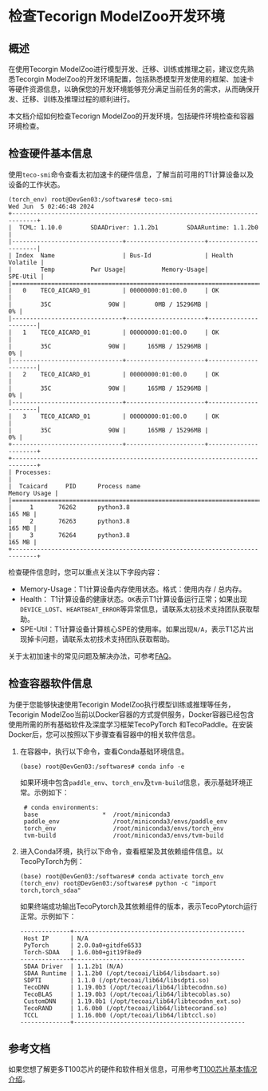 # 检查Tecorign ModelZoo开发环境

## 概述

在使用Tecorgin ModelZoo进行模型开发、迁移、训练或推理之前，建议您先熟悉Tecorgin ModelZoo的开发环境配置，包括熟悉模型开发使用的框架、加速卡等硬件资源信息，以确保您的开发环境能够充分满足当前任务的需求，从而确保开发、迁移、训练及推理过程的顺利进行。

本文档介绍如何检查Tecorign ModelZoo的开发环境，包括硬件环境检查和容器环境检查。

## 检查硬件基本信息

使用`teco-smi`命令查看太初加速卡的硬件信息，了解当前可用的T1计算设备以及设备的工作状态。

```
(torch_env) root@DevGen03:/softwares# teco-smi
Wed Jun  5 02:46:48 2024
+-----------------------------------------------------------------------------+
|  TCML: 1.10.0        SDAADriver: 1.1.2b1        SDAARuntime: 1.1.2b0        |
|-------------------------------+----------------------+----------------------|
| Index  Name                   | Bus-Id               | Health      Volatile |
|        Temp          Pwr Usage|          Memory-Usage|             SPE-Util |
|=============================================================================|
|   0    TECO_AICARD_01         | 00000000:01:00.0     | OK                   |
|        35C                90W |        0MB / 15296MB |                   0% |
|-------------------------------+----------------------+----------------------|
|   1    TECO_AICARD_01         | 00000000:01:00.0     | OK                   |
|        35C                90W |      165MB / 15296MB |                   0% |
|-------------------------------+----------------------+----------------------|
|   2    TECO_AICARD_01         | 00000000:01:00.0     | OK                   |
|        35C                90W |      165MB / 15296MB |                   0% |
|-------------------------------+----------------------+----------------------|
|   3    TECO_AICARD_01         | 00000000:01:00.0     | OK                   |
|        35C                90W |      165MB / 15296MB |                   0% |
+-------------------------------+----------------------+----------------------+
+-----------------------------------------------------------------------------+
| Processes:                                                                  |
|  Tcaicard     PID      Process name                            Memory Usage |
|=============================================================================|
|     1       76262      python3.8                                     165 MB |
|     2       76263      python3.8                                     165 MB |
|     3       76264      python3.8                                     165 MB |
+-----------------------------------------------------------------------------+
```

检查硬件信息时，您可以重点关注以下字段内容：

- Memory-Usage：T1计算设备内存使用状态。格式：使用内存 / 总内存。
- Health： T1计算设备的健康状态。``OK``表示T1计算设备运行正常；如果出现`DEVICE_LOST`、`HEARTBEAT_ERROR`等异常信息，请联系太初技术支持团队获取帮助。
- SPE-Util：T1计算设备计算核心SPE的使用率。如果出现`N/A`，表示T1芯片出现掉卡问题，请联系太初技术支持团队获取帮助。

关于太初加速卡的常见问题及解决办法，可参考[FAQ](https://gitee.com/tecorigin/modelzoo/issues/I9RVL5?from=project-issue)。

## 检查容器软件信息

为便于您能够快速使用Tecorigin ModelZoo执行模型训练或推理等任务，Tecorigin ModelZoo当前以Docker容器的方式提供服务，Docker容器已经包含使用所需的所有基础软件及深度学习框架TecoPyTorch 和TecoPaddle。在安装Docker后，您可以按照以下步骤查看容器中的相关软件信息。

1. 在容器中，执行以下命令，查看Conda基础环境信息。
   ```
   (base) root@DevGen03:/softwares# conda info -e 
   ```
   如果环境中包含`paddle_env`、`torch_env`及`tvm-build`信息，表示基础环境正常。示例如下：
   ``` 
    # conda environments:
    base                  *  /root/miniconda3
    paddle_env               /root/miniconda3/envs/paddle_env
    torch_env                /root/miniconda3/envs/torch_env
    tvm-build                /root/miniconda3/envs/tvm-build
   ```
2.  进入Conda环境，执行以下命令，查看框架及其依赖组件信息。以TecoPyTorch为例：
    ```
    (base) root@DevGen03:/softwares# conda activate torch_env  
    (torch_env) root@DevGen03:/softwares# python -c "import torch,torch_sdaa"
    ```
    如果终端成功输出TecoPytorch及其依赖组件的版本，表示TecoPytorch运行正常。示例如下：
    ```
    --------------+------------------------------------------------
     Host IP      | N/A
     PyTorch      | 2.0.0a0+gitdfe6533
     Torch-SDAA   | 1.6.0b0+git19f8ed9
    --------------+------------------------------------------------
     SDAA Driver  | 1.1.2b1 (N/A)
     SDAA Runtime | 1.1.2b0 (/opt/tecoai/lib64/libsdaart.so)
     SDPTI        | 1.1.0 (/opt/tecoai/lib64/libsdpti.so)
     TecoDNN      | 1.19.0b3 (/opt/tecoai/lib64/libtecodnn.so)
     TecoBLAS     | 1.19.0b3 (/opt/tecoai/lib64/libtecoblas.so)
     CustomDNN    | 1.19.0b1 (/opt/tecoai/lib64/libtecodnn_ext.so)
     TecoRAND     | 1.6.0b0 (/opt/tecoai/lib64/libtecorand.so)
     TCCL         | 1.16.0b0 (/opt/tecoai/lib64/libtccl.so)
    --------------+------------------------------------------------
    ```



## 参考文档

如果您想了解更多T100芯片的硬件和软件相关信息，可用参考[T100芯片基本情况介绍](./06-T100芯片基本情况介绍.md)。

